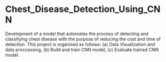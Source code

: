 # Chest_Disease_Detection_Using_CNN
 Development of a model that automates the process of detecting and classifying chest disease with the purpose of reducing the cost and time of detection. This project is organised as follows: (a) Data Visualization and data proccessing, (b) Build and train CNN model, (c) Evaluate trained CNN model.
